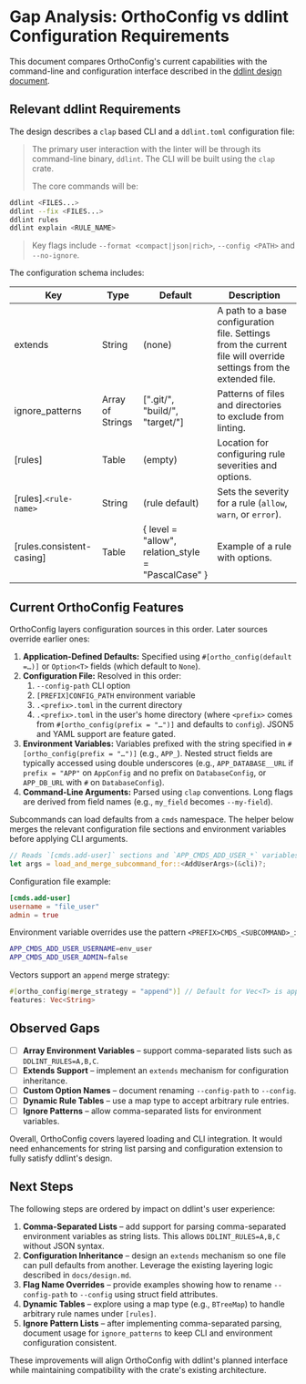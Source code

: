 # Gap Analysis: OrthoConfig vs ddlint Configuration Requirements

This document compares OrthoConfig's current capabilities with the command-line
and configuration interface described in the [ddlint design
document][ddlint-design].

## Relevant ddlint Requirements

The design describes a `clap` based CLI and a `ddlint.toml` configuration file:

> The primary user interaction with the linter will be through its command-line
> binary, `ddlint`. The CLI will be built using the `clap` crate.
>
> The core commands will be:
>
```bash
ddlint <FILES...>
ddlint --fix <FILES...>
ddlint rules
ddlint explain <RULE_NAME>
```
>
>
> Key flags include `--format <compact|json|rich>`, `--config <PATH>` and
> `--no-ignore`.

The configuration schema includes:

| Key                       | Type             | Default                                            | Description                                                                                                        |
| ------------------------- | ---------------- | -------------------------------------------------- | ------------------------------------------------------------------------------------------------------------------ |
| extends                   | String           | (none)                                             | A path to a base configuration file. Settings from the current file will override settings from the extended file. |
| ignore_patterns           | Array of Strings | [".git/", "build/", "target/"]                     | Patterns of files and directories to exclude from linting.                                                         |
| [rules]                   | Table            | (empty)                                            | Location for configuring rule severities and options.                                                              |
| [rules].`<rule-name>`     | String           | (rule default)                                     | Sets the severity for a rule (`allow`, `warn`, or `error`).                                                        |
| [rules.consistent-casing] | Table            | { level = "allow", relation_style = "PascalCase" } | Example of a rule with options.                                                                                    |

## Current OrthoConfig Features

OrthoConfig layers configuration sources in this order. Later sources override
earlier ones:

1. **Application-Defined Defaults:** Specified using
   `#[ortho_config(default =…)]` or `Option<T>` fields (which default to
   `None`).
2. **Configuration File:** Resolved in this order:
   1. `--config-path` CLI option
   2. `[PREFIX]CONFIG_PATH` environment variable
   3. `.<prefix>.toml` in the current directory
   4. `.<prefix>.toml` in the user's home directory (where `<prefix>` comes
      from `#[ortho_config(prefix = "…")]` and defaults to `config`). JSON5 and
      YAML support are feature gated.
3. **Environment Variables:** Variables prefixed with the string specified in
   `#[ortho_config(prefix = "…")]` (e.g., `APP_`). Nested struct fields are
   typically accessed using double underscores (e.g., `APP_DATABASE__URL` if
   `prefix = "APP"` on `AppConfig` and no prefix on `DatabaseConfig`, or
   `APP_DB_URL` with `#` on `DatabaseConfig`).
4. **Command-Line Arguments:** Parsed using `clap` conventions. Long flags are
   derived from field names (e.g., `my_field` becomes `--my-field`).

Subcommands can load defaults from a `cmds` namespace. The helper below merges
the relevant configuration file sections and environment variables before
applying CLI arguments.

```rust
// Reads `[cmds.add-user]` sections and `APP_CMDS_ADD_USER_*` variables then merges with CLI
let args = load_and_merge_subcommand_for::<AddUserArgs>(&cli)?;
```

Configuration file example:

```toml
[cmds.add-user]
username = "file_user"
admin = true
```

Environment variable overrides use the pattern `<PREFIX>CMDS_<SUBCOMMAND>_`:

```bash
APP_CMDS_ADD_USER_USERNAME=env_user
APP_CMDS_ADD_USER_ADMIN=false
```

Vectors support an `append` merge strategy:

```rust
#[ortho_config(merge_strategy = "append")] // Default for Vec<T> is append
features: Vec<String>
```

## Observed Gaps

- [ ] **Array Environment Variables** – support comma-separated lists such as
  `DDLINT_RULES=A,B,C`.
- [ ] **Extends Support** – implement an `extends` mechanism for configuration
  inheritance.
- [ ] **Custom Option Names** – document renaming `--config-path` to `--config`.
- [ ] **Dynamic Rule Tables** – use a map type to accept arbitrary rule entries.
- [ ] **Ignore Patterns** – allow comma-separated lists for environment
  variables.

Overall, OrthoConfig covers layered loading and CLI integration. It would need
enhancements for string list parsing and configuration extension to fully
satisfy ddlint's design.

## Next Steps

The following steps are ordered by impact on ddlint's user experience:

1. **Comma-Separated Lists** – add support for parsing comma-separated
   environment variables as string lists. This allows `DDLINT_RULES=A,B,C`
   without JSON syntax.
2. **Configuration Inheritance** – design an `extends` mechanism so one file can
   pull defaults from another. Leverage the existing layering logic described
   in `docs/design.md`.
3. **Flag Name Overrides** – provide examples showing how to rename
   `--config-path` to `--config` using struct field attributes.
4. **Dynamic Tables** – explore using a map type (e.g., `BTreeMap`) to handle
   arbitrary rule names under `[rules]`.
5. **Ignore Pattern Lists** – after implementing comma-separated parsing,
   document usage for `ignore_patterns` to keep CLI and environment
   configuration consistent.

These improvements will align OrthoConfig with ddlint's planned interface while
maintaining compatibility with the crate's existing architecture.

[ddlint-design]:
https://raw.githubusercontent.com/leynos/ddlint/refs/heads/main/docs/ddlint-design-and-road-map.md

